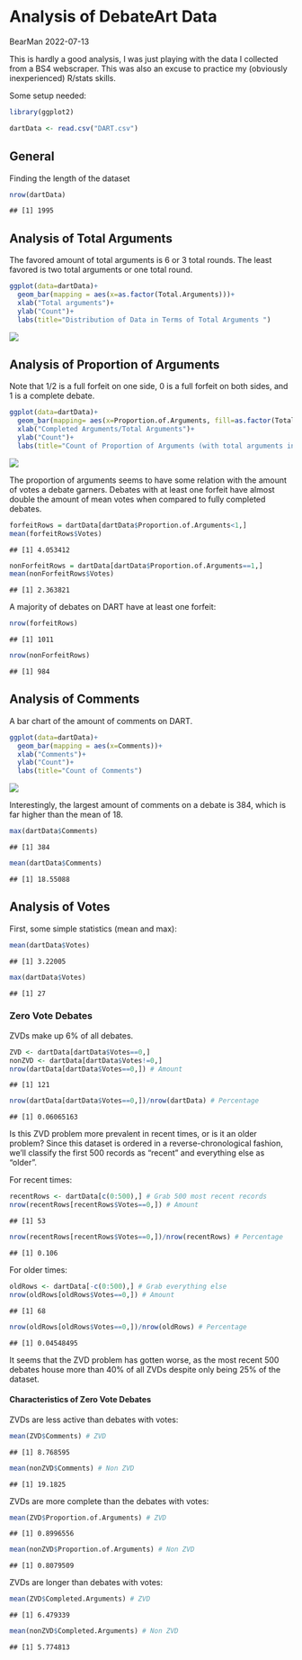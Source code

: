 Analysis of DebateArt Data
================
BearMan
2022-07-13

This is hardly a good analysis, I was just playing with the data I
collected from a BS4 webscraper. This was also an excuse to practice my
(obviously inexperienced) R/stats skills.

Some setup needed:

``` r
library(ggplot2)

dartData <- read.csv("DART.csv")
```

## General

Finding the length of the dataset

``` r
nrow(dartData)
```

    ## [1] 1995

## Analysis of Total Arguments

The favored amount of total arguments is 6 or 3 total rounds. The least
favored is two total arguments or one total round.

``` r
ggplot(data=dartData)+
  geom_bar(mapping = aes(x=as.factor(Total.Arguments)))+
  xlab("Total arguments")+
  ylab("Count")+
  labs(title="Distribution of Data in Terms of Total Arguments ")
```

![](AnalysisDART_files/figure-gfm/unnamed-chunk-3-1.png)<!-- -->

## Analysis of Proportion of Arguments

Note that 1/2 is a full forfeit on one side, 0 is a full forfeit on both
sides, and 1 is a complete debate.

``` r
ggplot(data=dartData)+
  geom_bar(mapping= aes(x=Proportion.of.Arguments, fill=as.factor(Total.Arguments))) +
  xlab("Completed Arguments/Total Arguments")+
  ylab("Count")+
  labs(title="Count of Proportion of Arguments (with total arguments included)", fill="Total Arguments")
```

![](AnalysisDART_files/figure-gfm/unnamed-chunk-4-1.png)<!-- -->

The proportion of arguments seems to have some relation with the amount
of votes a debate garners. Debates with at least one forfeit have almost
double the amount of mean votes when compared to fully completed
debates.

``` r
forfeitRows = dartData[dartData$Proportion.of.Arguments<1,]
mean(forfeitRows$Votes)
```

    ## [1] 4.053412

``` r
nonForfeitRows = dartData[dartData$Proportion.of.Arguments==1,]
mean(nonForfeitRows$Votes)
```

    ## [1] 2.363821

A majority of debates on DART have at least one forfeit:

``` r
nrow(forfeitRows)
```

    ## [1] 1011

``` r
nrow(nonForfeitRows)
```

    ## [1] 984

## Analysis of Comments

A bar chart of the amount of comments on DART.

``` r
ggplot(data=dartData)+
  geom_bar(mapping = aes(x=Comments))+
  xlab("Comments")+
  ylab("Count")+
  labs(title="Count of Comments")
```

![](AnalysisDART_files/figure-gfm/unnamed-chunk-7-1.png)<!-- -->

Interestingly, the largest amount of comments on a debate is 384, which
is far higher than the mean of 18.

``` r
max(dartData$Comments)
```

    ## [1] 384

``` r
mean(dartData$Comments)
```

    ## [1] 18.55088

## Analysis of Votes

First, some simple statistics (mean and max):

``` r
mean(dartData$Votes)
```

    ## [1] 3.22005

``` r
max(dartData$Votes)
```

    ## [1] 27

### Zero Vote Debates

ZVDs make up 6% of all debates.

``` r
ZVD <- dartData[dartData$Votes==0,]
nonZVD <- dartData[dartData$Votes!=0,]
nrow(dartData[dartData$Votes==0,]) # Amount
```

    ## [1] 121

``` r
nrow(dartData[dartData$Votes==0,])/nrow(dartData) # Percentage
```

    ## [1] 0.06065163

Is this ZVD problem more prevalent in recent times, or is it an older
problem? Since this dataset is ordered in a reverse-chronological
fashion, we’ll classify the first 500 records as “recent” and everything
else as “older”.

For recent times:

``` r
recentRows <- dartData[c(0:500),] # Grab 500 most recent records
nrow(recentRows[recentRows$Votes==0,]) # Amount
```

    ## [1] 53

``` r
nrow(recentRows[recentRows$Votes==0,])/nrow(recentRows) # Percentage
```

    ## [1] 0.106

For older times:

``` r
oldRows <- dartData[-c(0:500),] # Grab everything else
nrow(oldRows[oldRows$Votes==0,]) # Amount
```

    ## [1] 68

``` r
nrow(oldRows[oldRows$Votes==0,])/nrow(oldRows) # Percentage
```

    ## [1] 0.04548495

It seems that the ZVD problem has gotten worse, as the most recent 500
debates house more than 40% of all ZVDs despite only being 25% of the
dataset.

#### Characteristics of Zero Vote Debates

ZVDs are less active than debates with votes:

``` r
mean(ZVD$Comments) # ZVD
```

    ## [1] 8.768595

``` r
mean(nonZVD$Comments) # Non ZVD
```

    ## [1] 19.1825

ZVDs are more complete than the debates with votes:

``` r
mean(ZVD$Proportion.of.Arguments) # ZVD
```

    ## [1] 0.8996556

``` r
mean(nonZVD$Proportion.of.Arguments) # Non ZVD
```

    ## [1] 0.8079509

ZVDs are longer than debates with votes:

``` r
mean(ZVD$Completed.Arguments) # ZVD
```

    ## [1] 6.479339

``` r
mean(nonZVD$Completed.Arguments) # Non ZVD
```

    ## [1] 5.774813
